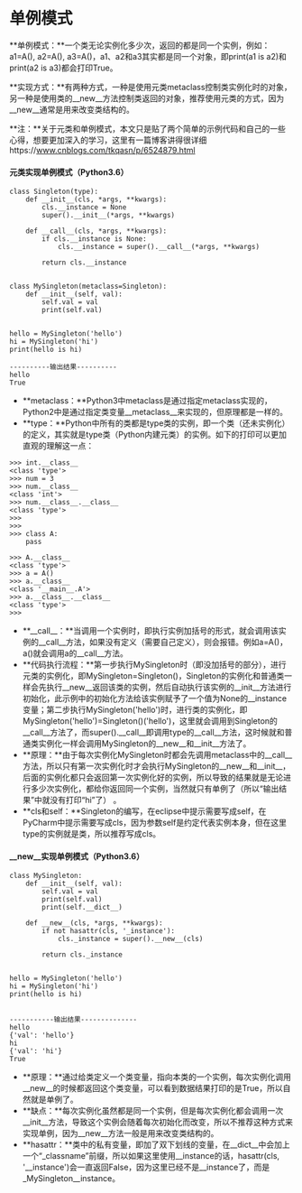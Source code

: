 # 单例模式

**单例模式：**一个类无论实例化多少次，返回的都是同一个实例，例如：a1=A\(\), a2=A\(\), a3=A\(\)，a1、a2和a3其实都是同一个对象，即print\(a1 is a2\)和print\(a2 is a3\)都会打印True。

**实现方式：**有两种方式，一种是使用元类metaclass控制类实例化时的对象，另一种是使用类的\_\_new\_\_方法控制类返回的对象，推荐使用元类的方式，因为\_\_new\_\_通常是用来改变类结构的。

**注：**关于元类和单例模式，本文只是贴了两个简单的示例代码和自己的一些心得，想要更加深入的学习，这里有一篇博客讲得很详细https://www.cnblogs.com/tkqasn/p/6524879.html



#### **元类实现单例模式（Python3.6）**

```
class Singleton(type):
    def __init__(cls, *args, **kwargs):
        cls.__instance = None
        super().__init__(*args, **kwargs)

    def __call__(cls, *args, **kwargs):
        if cls.__instance is None:
            cls.__instance = super().__call__(*args, **kwargs)

        return cls.__instance


class MySingleton(metaclass=Singleton):
    def __init__(self, val):
        self.val = val
        print(self.val)


hello = MySingleton('hello')
hi = MySingleton('hi')
print(hello is hi)

----------输出结果----------
hello
True
```

* **metaclass：**Python3中metaclass是通过指定metaclass实现的，Python2中是通过指定类变量\_\_metaclass\_\_来实现的，但原理都是一样的。
* **type：**Python中所有的类都是type类的实例，即一个类（还未实例化）的定义，其实就是type类（Python内建元类）的实例。如下的打印可以更加直观的理解这一点：

```
>>> int.__class__
<class 'type'>
>>> num = 3
>>> num.__class__
<class 'int'>
>>> num.__class__.__class__
<class 'type'>
>>> 
>>> 
>>> class A:
    pass

>>> A.__class__
<class 'type'>
>>> a = A()
>>> a.__class__
<class '__main__.A'>
>>> a.__class__.__class__
<class 'type'>
>>>
```

* **\_\_call\_\_：**当调用一个实例时，即执行实例加括号的形式，就会调用该实例的\_\_call\_\_方法，如果没有定义（需要自己定义），则会报错。例如a=A\(\)，a\(\)就会调用a的\_\_call\_\_方法。
* **代码执行流程：**第一步执行MySingleton时（即没加括号的部分），进行元类的实例化，即MySingleton=Singleton\(\)，Singleton的实例化和普通类一样会先执行\_\_new\_\_返回该类的实例，然后自动执行该实例的\_\_init\_\_方法进行初始化，此示例中的初始化方法给该实例赋予了一个值为None的\_\_instance变量；第二步执行MySingleton\('hello'\)时，进行类的实例化，即MySingleton\('hello'\)=Singleton\(\)\('hello'\)，这里就会调用到Singleton的\_\_call\_\_方法了，而super\(\).\_\_call\_\_即调用type的\_\_call\_\_方法，这时候就和普通类实例化一样会调用MySingleton的\_\_new\_\_和\_\_init\_\_方法了。
* **原理：**由于每次实例化MySingleton时都会先调用metaclass中的\_\_call\_\_方法，所以只有第一次实例化时才会执行MySingleton的\_\_new\_\_和\_\_init\_\_，后面的实例化都只会返回第一次实例化好的实例，所以导致的结果就是无论进行多少次实例化，都给你返回同一个实例，当然就只有单例了（所以“输出结果”中就没有打印“hi”了） 。
* **cls和self：**Singleton的编写，在eclipse中提示需要写成self，在PyCharm中提示需要写成cls，因为参数self是约定代表实例本身，但在这里type的实例就是类，所以推荐写成cls。



#### **\_\_new\_\_实现单例模式（Python3.6）**

```
class MySingleton:
    def __init__(self, val):
        self.val = val 
        print(self.val) 
        print(self.__dict__)

    def __new__(cls, *args, **kwargs):
        if not hasattr(cls, '_instance'):
            cls._instance = super().__new__(cls)

        return cls._instance


hello = MySingleton('hello')
hi = MySingleton('hi')
print(hello is hi)


-----------输出结果--------------
hello
{'val': 'hello'}
hi
{'val': 'hi'}
True
```

* **原理：**通过给类定义一个类变量，指向本类的一个实例，每次实例化调用\_\_new\_\_的时候都返回这个类变量，可以看到数据结果打印的是True，所以自然就是单例了。
* **缺点：**每次实例化虽然都是同一个实例，但是每次实例化都会调用一次\_\_init\_\_方法，导致这个实例会随着每次初始化而改变，所以不推荐这种方式来实现单例，因为\_\_new\_\_方法一般是用来改变类结构的。
* **hasattr：**类中的私有变量，即加了双下划线的变量，在\_\_dict\_\_中会加上一个“\_classname”前缀，所以如果这里使用\_\_instance的话，hasattr\(cls, '\_\_instance'\)会一直返回False，因为这里已经不是\_\_instance了，而是\_MySingleton\_\_instance。



